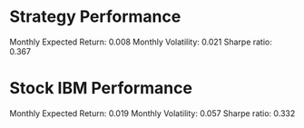 # Strategy Performance
Monthly Expected Return: 0.008
Monthly Volatility: 0.021
Sharpe ratio: 0.367
# Stock IBM Performance
Monthly Expected Return: 0.019
Monthly Volatility: 0.057
Sharpe ratio: 0.332
